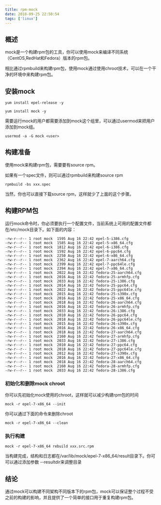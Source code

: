 ```yaml
---
title: rpm-mock
date: 2018-09-25 22:50:54
tags: ['linux']
---
```


## 概述
mock是一个构建rpm包的工具，你可以使用mock来编译不同系统（CentOS,RedHat和Fedora）版本的rpm包。

相比通过rpmbuild来构建rpm包，使用mock通过使用chroot技术，可以在一个干净的环境中来构建rpm包。

## 安装mock


```
yum install epel-release -y

yum install mock -y
```

需要运行mock的用户都需要添加到mock这个组里，可以通过usermod来把用户添加到mock组。

```
usermod -a -G mock <user>
```

## 构建准备

使用mock来构建rpm包，需要要有source rpm。

如果有一个spec文件，则可以通过rpmbuild来构建source rpm

```
rpmbuild -bs xxx.spec
```

当然，你也可以直接下载source rpm，这样就少了上面的这个步骤。

## 构建RPM包

运行mock命令时，你必须要执行一个配置文件，当前系统上可用的配置文件都在/etc/mock目录下。如下面的内容：

```
-rw-r--r-- 1 root mock  1595 Aug 16 22:42 epel-5-i386.cfg
-rw-r--r-- 1 root mock  1585 Aug 16 22:42 epel-5-x86_64.cfg
-rw-r--r-- 1 root mock  1812 Aug 16 22:42 epel-6-i386.cfg
-rw-r--r-- 1 root mock  1592 Aug 16 22:42 epel-6-ppc64.cfg
-rw-r--r-- 1 root mock  2250 Aug 16 22:42 epel-6-x86_64.cfg
-rw-r--r-- 1 root mock  2362 Aug 16 22:42 epel-7-aarch64.cfg
-rw-r--r-- 1 root mock  2399 Aug 16 22:42 epel-7-ppc64le.cfg
-rw-r--r-- 1 root mock  2394 Aug 16 22:42 epel-7-x86_64.cfg
-rw-r--r-- 1 root mock  2022 Aug 16 22:42 fedora-25-aarch64.cfg
-rw-r--r-- 1 root mock  2016 Aug 16 22:42 fedora-25-armhfp.cfg
-rw-r--r-- 1 root mock  2033 Aug 16 22:42 fedora-25-i386.cfg
-rw-r--r-- 1 root mock  2014 Aug 16 22:42 fedora-25-ppc64.cfg
-rw-r--r-- 1 root mock  2022 Aug 16 22:42 fedora-25-ppc64le.cfg
-rw-r--r-- 1 root mock  2015 Aug 16 22:42 fedora-25-s390x.cfg
-rw-r--r-- 1 root mock  2016 Aug 16 22:42 fedora-25-x86_64.cfg
-rw-r--r-- 1 root mock  2018 Aug 16 22:42 fedora-26-aarch64.cfg
-rw-r--r-- 1 root mock  2016 Aug 16 22:42 fedora-26-armhfp.cfg
-rw-r--r-- 1 root mock  2033 Aug 16 22:42 fedora-26-i386.cfg
-rw-r--r-- 1 root mock  2010 Aug 16 22:42 fedora-26-ppc64.cfg
-rw-r--r-- 1 root mock  2018 Aug 16 22:42 fedora-26-ppc64le.cfg
-rw-r--r-- 1 root mock  2015 Aug 16 22:42 fedora-26-s390x.cfg
-rw-r--r-- 1 root mock  2016 Aug 16 22:42 fedora-26-x86_64.cfg
-rw-r--r-- 1 root mock  2018 Aug 16 22:42 fedora-27-aarch64.cfg
-rw-r--r-- 1 root mock  2160 Aug 16 22:42 fedora-27-armhfp.cfg
-rw-r--r-- 1 root mock  2033 Aug 16 22:42 fedora-27-i386.cfg
-rw-r--r-- 1 root mock  2010 Aug 16 22:42 fedora-27-ppc64.cfg
-rw-r--r-- 1 root mock  2018 Aug 16 22:42 fedora-27-ppc64le.cfg
-rw-r--r-- 1 root mock  2012 Aug 16 22:42 fedora-27-s390x.cfg
-rw-r--r-- 1 root mock  2016 Aug 16 22:42 fedora-27-x86_64.cfg
-rw-r--r-- 1 root mock  2018 Aug 16 22:42 fedora-28-aarch64.cfg
-rw-r--r-- 1 root mock  2160 Aug 16 22:42 fedora-28-armhfp.cfg
-rw-r--r-- 1 root mock  2033 Aug 16 22:42 fedora-28-i386.cfg
```

### 初始化和删除mock chroot

你可以先初始化mock使用的chroot，这样就可以减少构建rpm包的时间

```
mock -r epel-7-x86_64 --init
```

你可以通过下面的命令来删除chroot

```
mock -r epel-7-x86_64 --clean
```

### 执行构建

```
mock -r epel-7-x86_64 rebuild xxx.src.rpm
```
当构建完成，结构和日志都在/var/lib/mock/epel-7-x86_64/result目录下。你可可以通过添加参数 --resultdir来调整目录

## 结论

通过mock可以构建不同架构不同版本下的rpm包，mock可以保证整个过程不受之前的构建的影响，并且提供了一个简单的接口用于重复构建rpm包。
